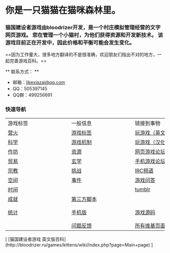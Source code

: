 # 你是一只猫猫在猫咪森林里。
### 猫国建设者游戏由bloodrizer开发，是一个村庄模拟管理经营的文字网页游戏。 您在管理一个小猫村，为他们获得资源和开发新技术。 该游戏目前正在开发中，因此价格和平衡可能会发生变化。

==因为工作量大，很多地方翻译的不是很准确，欢迎朋友们指出不对的地方，一起完善游戏百科。==

** 联系方式： **
* 邮箱：likexiazai@qq.com
* QQ：505397145
* QQ群：499256691

### 快速导航

<table class="wikitable">
	<tbody>
		<tr>
			<td class="em">
				<span style="display:block;width:185px">
							游戏标签
				</span>
			</td>
			<td class="em">
				<span style="display:block;width:185px">
							一般信息
				</span>
			</td>
			<td class="em">
				<span style="display:block;width:185px">
							链接到事物
				</span>
			</td>
			<td class="em">
				<span style="display:block;width:185px">
							多语言
				</span>
			</td>
		</tr>
		<tr>
			<td>
				<a href="?file=001-猫咪百科/01-建筑物/01-食物生产">
							营火
				</a>
			</td>
			<td>
				<a href="?file=002-常用资料/003-游戏标签">
							游戏标签
				</a>
			</td>
			<td>
				<a href="http://bloodrizer.ru/games/kittens/">玩游戏（英文原版）</a>
			</td>
			<td>
				<a href="?file=006-各国语言包/01-英语">
							英语
				</a>
			</td>
		</tr>
		<tr>
			<td>
				<a href="?file=001-猫咪百科/03-科技">
							科学
				</a>
			</td>
			<td>
				<a href="?file=002-常用资料/001-游戏机制">
							游戏机制
				</a>
			</td>
			<td>
				<a href="http://likexia.gitee.io/cat-zh/">玩游戏（汉化版）</a>
			</td>
			<td>
				<a href="http://bloodrizer.ru/games/kittens/wiki/index.php?page=locale-ru">
							俄语
				</a>
			</td>
		</tr>
		<tr>
			<td>
				<a href="?file=001-猫咪百科/04-作坊/01-升级">
							作坊
				</a>
			</td>
			<td>
				<a href="?file=003-资源大全/005-资源介绍">
							资源
				</a>
			</td>
			<td>
				<a href="https://www.reddit.com/r/kittensgame/">网页游戏论坛</a>
			</td>
			<td>
				<a href="http://bloodrizer.ru/games/kittens/wiki/index.php?page=locale-ko">
							韩语
				</a>
			</td>
		</tr>
		<tr>
			<td>
				<a href="?file=001-猫咪百科/05-贸易">
							贸易
				</a>
			</td>
			<td>
				<a href="?file=001-猫咪百科/03-科技/02-玄学#玄学">
							玄学
				</a>
			</td>
			<td>
			<a href="https://www.reddit.com/r/kgmobile/">手机游戏论坛</a>
			</td>
			<td>
				<a href="http://bloodrizer.ru/games/kittens/wiki/index.php?page=locale-no">
							挪威
				</a>
			</td>
		</tr>
		<tr>
			<td>
				<a href="?file=001-猫咪百科/06-宗教/001-庙塔">
							宗教
				</a>
			</td>
			<td>
				<a href="?file=002-常用资料/007-挑战模式">
							挑战
				</a>
			</td>
			<td>
			<a href="http://irc.lc/irc.canternet.org/kittensgame/Kitten@@@@" class="external">
						IRC频道
			</a>
			</td>
			<td>
				<a href="http://bloodrizer.ru/games/kittens/wiki/index.php?page=Deutsch">
							德语
				</a>
			</td>
		</tr>
		<tr>
			<td>
				<a href="?file=001-猫咪百科/07-空间/01-地面控制">
							空间
				</a>
			</td>
			<td>
				<a href="?file=002-常用资料/006-事件介绍">
							事件
				</a>
			</td>
			<td>
			<a href="http://gaming.stackexchange.com/tags/kittens-game" class="external">
						游戏问答
			</a>
			</td>
			<td>
				<a href="http://bloodrizer.ru/games/kittens/wiki/index.php?page=locale-fr">
							法国
				</a>
			</td>
		</tr>
		<tr>
			<td>
				<a href="?file=001-猫咪百科/08-时间">
							时间
				</a>
			</td>
			<td>
			</td>
			<td>
			<a href="http://kittensgame.tumblr.com/" class="external">
						tumblr
			</a>
			</td>
			<td>
				<a href="http://bloodrizer.ru/games/kittens/wiki/index.php?page=locale-br">
							巴西葡萄牙语
				</a>
			</td>
		</tr>
		<tr>
			<td>
				<a href="?file=001-猫咪百科/09-成就">
							成就
				</a>
			</td>
			<td>
				<a href="?file=004-第三方工具/01-第三方工具">
							第三方脚本
				</a>
			</td>
			<td>
			</td>
			<td>
				<a href="http://bloodrizer.ru/games/kittens/wiki/index.php?page=locale-es">
							西班牙语
				</a>
			</td>
		</tr>
		<tr>
			<td>
				<a href="?file=001-猫咪百科/10-统计">
							统计
				</a>
			</td>
			<td>
				<a href="?file=002-常用资料/002-手机版">
							手机版
				</a>
			</td>
			<td>
				<a href="http://bitbucket.org/bloodrizer/kitten-game" class="external">
							游戏源码
				</a>
			</td>
			<td>
			[简体中文](?file=006-各国语言包/02-简体中文)
			</td>
		</tr>
		<tr>
			<td>
			</td>
			<td>
				<a href="?file=002-常用资料/004-错误反馈">
							问题反馈
				</a>
			</td>
			<td>
				<a href="http://bloodrizer.ru/games/kittens/wiki/index.php?action=search&amp;query="
				class="external">
							所有维基页面
				</a>
			</td>
			<td>
				<a href="http://bloodrizer.ru/games/kittens/wiki/index.php?page=locales">
							全部语言
				</a>
			</td>
		</tr>
	</tbody>
</table>
[ [猫国建设者游戏 英文版百科](http://bloodrizer.ru/games/kittens/wiki/index.php?page=Main+page) ]
